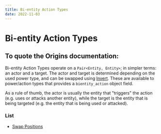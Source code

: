 ```yaml
---
title: Bi-entity Action Types
date: 2022-11-03
---
```


# Bi-entity Action Types
## To quote the Origins documentation:
Bi-entity Action Types operate on a `Pair<Entity, Entity>`; in simpler terms: an actor and a target. The actor and target is determined depending on the used power type, and can be swapped using [Invert](https://origins.readthedocs.io/en/latest/types/bientity_action_types/invert/). These are available to power/action types that provides a `bientity_action` object field.

As a rule of thumb, the actor is usually the entity that "triggers" the action (e.g. uses or attacks another entity), while the target is the entity that is being targeted (e.g. the entity that is being used or attacked).


### List

* [Swap Positions](bientity_action_types/swap_positions.md)
